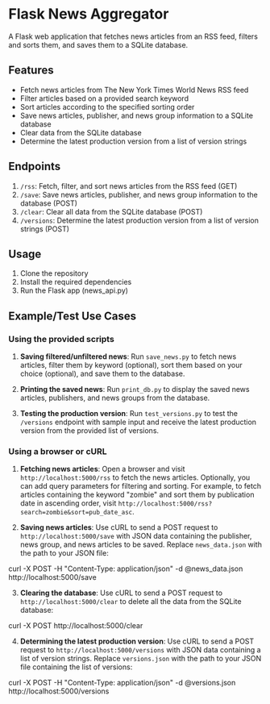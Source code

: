 # Flask News Aggregator

A Flask web application that fetches news articles from an RSS feed, filters and sorts them, and saves them to a SQLite database.

## Features

- Fetch news articles from The New York Times World News RSS feed
- Filter articles based on a provided search keyword
- Sort articles according to the specified sorting order
- Save news articles, publisher, and news group information to a SQLite database
- Clear data from the SQLite database
- Determine the latest production version from a list of version strings

## Endpoints

1. `/rss`: Fetch, filter, and sort news articles from the RSS feed (GET)
2. `/save`: Save news articles, publisher, and news group information to the database (POST)
3. `/clear`: Clear all data from the SQLite database (POST)
4. `/versions`: Determine the latest production version from a list of version strings (POST)

## Usage

1. Clone the repository
2. Install the required dependencies
3. Run the Flask app (news_api.py)

## Example/Test Use Cases

### Using the provided scripts

1. **Saving filtered/unfiltered news**: Run `save_news.py` to fetch news articles, filter them by keyword (optional), sort them based on your choice (optional), and save them to the database.

2. **Printing the saved news**: Run `print_db.py` to display the saved news articles, publishers, and news groups from the database.

3. **Testing the production version**: Run `test_versions.py` to test the `/versions` endpoint with sample input and receive the latest production version from the provided list of versions.

### Using a browser or cURL

1. **Fetching news articles**: Open a browser and visit `http://localhost:5000/rss` to fetch the news articles. Optionally, you can add query parameters for filtering and sorting. For example, to fetch articles containing the keyword "zombie" and sort them by publication date in ascending order, visit `http://localhost:5000/rss?search=zombie&sort=pub_date_asc`.

2. **Saving news articles**: Use cURL to send a POST request to `http://localhost:5000/save` with JSON data containing the publisher, news group, and news articles to be saved. Replace `news_data.json` with the path to your JSON file:

  curl -X POST -H "Content-Type: application/json" -d @news_data.json http://localhost:5000/save

3. **Clearing the database**: Use cURL to send a POST request to `http://localhost:5000/clear` to delete all the data from the SQLite database:

curl -X POST http://localhost:5000/clear

4. **Determining the latest production version**: Use cURL to send a POST request to `http://localhost:5000/versions` with JSON data containing a list of version strings. Replace `versions.json` with the path to your JSON file containing the list of versions:

curl -X POST -H "Content-Type: application/json" -d @versions.json http://localhost:5000/versions

